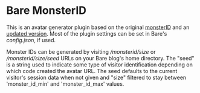 # Bare MonsterID

This is an avatar generator plugin based on the original [monsterID](https://github.com/splitbrain/monsterID) and an [updated version](https://github.com/cypnk/monsterID). Most of the plugin settings can be set in Bare's *config.json*, if used.

Monster IDs can be generated by visiting */monsterid/size* or */monsterid/size/seed* URLs on your Bare blog's home directory. The "seed" is a string used to indicate some type of visitor identification depending on which code created the avatar URL. The seed defaults to the current visitor's session data when not given and "size" filtered to stay between 'monster_id_min' and 'monster_id_max' values.
